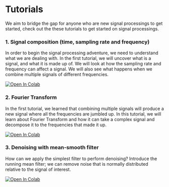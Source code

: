 # Tutorials

We aim to bridge the gap for anyone who are new signal processings to get started, check out the these tutorials to get started on signal processings.

### 1. Signal composition (time, sampling rate and frequency)

In order to begin the signal processing adventure, we need to understand what we are dealing with. In the first tutorial, we will uncover what is a signal, and what it is made up of. We will look at how the sampling rate and frequency can affect a signal. We will also see what happens when we combine multiple signals of different frequencies.

[![Open In Colab](https://colab.research.google.com/assets/colab-badge.svg)](https://colab.research.google.com/github/jinglescode/python-signal-processing/blob/master/tutorials/Signal%20composition%20-%20time%2C%20sampling%20rate%20and%20frequency.ipynb)

### 2. Fourier Transform

In the first tutorial, we learned that combining multiple signals will produce a new signal where all the frequencies are jumbled up. In this tutorial, we will learn about Fourier Transform and how it can take a complex signal and decompose it to the frequencies that made it up.

[![Open In Colab](https://colab.research.google.com/assets/colab-badge.svg)](https://colab.research.google.com/github/jinglescode/python-signal-processing/blob/master/tutorials/Fourier%20Transform.ipynb)

### 3. Denoising with mean-smooth filter

How can we apply the simplest filter to perform denoising? Introduce the running mean filter; we can remove noise that is normally distributed relative to the signal of interest.

[![Open In Colab](https://colab.research.google.com/assets/colab-badge.svg)](https://colab.research.google.com/github/jinglescode/python-signal-processing/blob/master/tutorials/Denoising%20with%20mean-smooth%20filter.ipynb)
